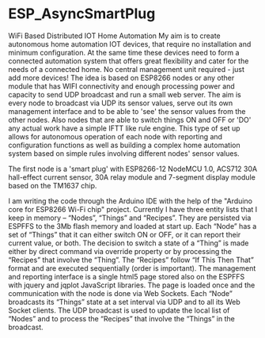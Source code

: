 # ESP_AsyncSmartPlug
WiFi Based Distributed IOT Home Automation
My aim is to create autonomous home automation IOT devices, that require no installation and minimum configuration. At the same time these devices need to form a connected automation system that offers great flexibility and cater for the needs of a connected home. No central management unit required - just add more devices!
The idea is based on ESP8266 nodes or any other module that has WIFI connectivity and enough processing power and capacity to send UDP broadcast and run a small web server. The aim is every node to broadcast via UDP its sensor values, serve out its own management interface and to be able to 'see' the sensor values from the other nodes. Also nodes that are able to switch things ON and OFF or 'DO' any actual work have a simple IFTT like rule engine. This type of set up allows for autonomous operation of each node with reporting and configuration functions as well as building a complex home automation system based on simple rules involving different nodes' sensor values.

The first node is a 'smart plug' with ESP8266-12 NodeMCU 1.0, ACS712 30A hall-effect current sensor, 30A relay module and 7-segment display module based on the TM1637 chip.

I am writing the code through the Arduino IDE with the help of the "Arduino core for ESP8266 Wi-Fi chip" project. Currently I have three entity lists that I keep in memory – “Nodes”, “Things” and “Recipes”. They are persisted via ESPFFS to the 3Mb flash memory and loaded at start up. Each “Node” has a set of “Things” that it can either switch ON or OFF, or it can report their current value, or both. The decision to switch a state of a “Thing” is made either by direct command via override property or by processing the “Recipes” that involve the “Thing”. The “Recipes” follow “If This Then That” format and are executed sequentially (order is important). The management and reporting interface is a single html5 page stored also on the ESPFFS with jquery and jqplot JavaScript libraries. The page is loaded once and the communication with the node is done via Web Sockets. Each “Node” broadcasts its “Things” state at a set interval via UDP and to all its Web Socket clients. The UDP broadcast is used to update the local list of “Nodes” and to process the “Recipes” that involve the “Things” in the broadcast. 
